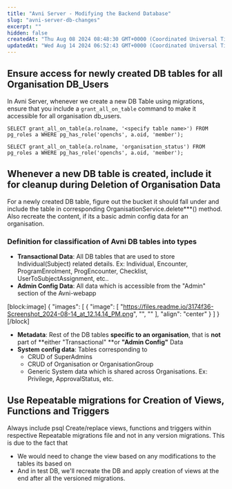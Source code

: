 ```yaml
---
title: "Avni Server - Modifying the Backend Database"
slug: "avni-server-db-changes"
excerpt: ""
hidden: false
createdAt: "Thu Aug 08 2024 08:48:30 GMT+0000 (Coordinated Universal Time)"
updatedAt: "Wed Aug 14 2024 06:52:43 GMT+0000 (Coordinated Universal Time)"
---
```

## Ensure access for newly created DB tables for all Organisation DB_Users

In Avni Server, whenever we create a new DB Table using migrations, ensure that you include a `grant_all_on_table` command to make it accessible for all organisation db_users.

```Text Command
SELECT grant_all_on_table(a.rolname, '<specify table name>') FROM pg_roles a WHERE pg_has_role('openchs', a.oid, 'member');
```
```Text Example
SELECT grant_all_on_table(a.rolname, 'organisation_status') FROM pg_roles a WHERE pg_has_role('openchs', a.oid, 'member');
```

## Whenever a new DB table is created, include it for cleanup during Deletion of Organisation Data

For a newly created DB table, figure out the bucket it should fall under and include the table in corresponding OrganisationService.delete\*\*\*() method. Also recreate the content, if its a basic admin config data for an organisation.

### Definition for classification of Avni DB tables into types

- **Transactional Data**: All DB tables that are used to store Individual(Subject) related details. Ex: Individual, Encounter, ProgramEnrolment, ProgEncounter, Checklist, UserToSubjectAssignment, etc..
- **Admin Config Data**: All data which is accessible from the "Admin" section of the Avni-webapp

[block:image]
{
  "images": [
    {
      "image": [
        "https://files.readme.io/3174f36-Screenshot_2024-08-14_at_12.14.14_PM.png",
        "",
        ""
      ],
      "align": "center"
    }
  ]
}
[/block]


- **Metadata**: Rest of the DB tables **specific to an organisation**, that is **not** part of **either "Transactional" **or **"Admin Config"** Data
- **System config data**: Tables corresponding to
  - CRUD of SuperAdmins
  - CRUD of Organisation or OrganisationGroup 
  - Generic System data which is shared across Organisations. Ex: Privilege, ApprovalStatus, etc.

## Use Repeatable migrations for Creation of Views, Functions and Triggers

Always include psql Create/replace views, functions and triggers within respective Repeatable migrations file and not in any version migrations. This is due to the fact that 

- We would need to change the view based on any modifications to the tables its based on 
- And in test DB, we'll recreate the DB and apply creation of views at the end after all the versioned migrations.
